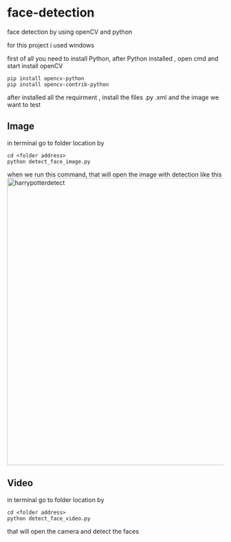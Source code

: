# face-detection
face detection by using openCV and python

for this project i used windows

first of all you need to install Python, after Python installed , open cmd and start install openCV
```
pip install opencv-python
pip install opencv-contrib-python
```
after installed all the requirment , install the files .py .xml and the image we want to test
## Image
in terminal go to folder location by 
```
cd <folder address>
python detect_face_image.py
```
when we run this command, that will open the image with detection like this
<img width="666" alt="harrypotterdetect" src="https://user-images.githubusercontent.com/85634104/124406107-11728100-dd49-11eb-899a-031b748c2241.PNG">

## Video
 
in terminal go to folder location by 
```
cd <folder address>
python detect_face_video.py
```
that will open the camera and detect the faces 
